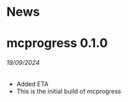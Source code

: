 News
=====

# mcprogress 0.1.0
###### 19/09/2024

* Added ETA
* This is the initial build of mcprogress
